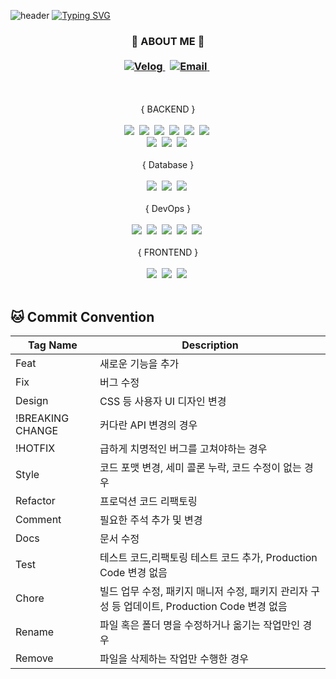 ![header](https://capsule-render.vercel.app/api?type=waving&color=gradient&text=&animation=twinkling&height=90&width=1000)
[![Typing SVG](https://readme-typing-svg.demolab.com?font=Quicksand&width=300&size=30&duration=2800&pause=100&color=b86f85&center=false&vCenter=false&multiline=true&repeat=true&width=1000&height=100&lines=Welcome+to+SiYeon's+GitHub!+👏)](https://git.io/typing-svg)

<div>
  <h3 align="center">
    🧸 ABOUT ME 🧸
    <br>
    <br>
    <a href="https://velog.io/@imdemo" target="_blank">
    <img src="https://img.shields.io/badge/velog.io/@imdemo-20C997?style=flat-square&logo=Velog&logoColor=white" alt="Velog" />
    </a>&nbsp;    
    <a href="mailto:dev.demonstrate@gmail.com" target="_blank">
      <img src="https://img.shields.io/badge/dev.demonstrate@gmail.com-EA4335?style=flat-square&logo=Gmail&logoColor=white" alt="Email" />
    </a>&nbsp;
  </h2>
</div>

<div align="center">
  <br>
  <br>
  { BACKEND }
  <br>
  <br>
  <img src="https://img.shields.io/badge/Java-007396?style=flat-square&logo=Java&logoColor=white"/></a>&nbsp;
  <img src="https://img.shields.io/badge/Spring-6DB33F?style=flat-square&logo=Spring&logoColor=white"/></a>&nbsp;
  <img src="https://img.shields.io/badge/Thymeleaf-005F0F?style=flat-square&logo=Thymeleaf&logoColor=white"/></a>&nbsp;
  <img src="https://img.shields.io/badge/Apache Tomcat-F8DC75?style=flat-square&logo=Apache Tomcat&logoColor=white"/></a>&nbsp;
  <img src="https://img.shields.io/badge/Apache Maven-C71A36?style=flat-square&logo=Apache Maven&logoColor=white"/></a>&nbsp;
  <img src="https://img.shields.io/badge/Gradle-02303A?style=flat-square&logo=Gradle&logoColor=white"/></a>&nbsp;
    <br>
  <img src="https://img.shields.io/badge/Python-3776AB?style=flat-square&logo=Python&logoColor=white"/></a>&nbsp;
  <img src="https://img.shields.io/badge/OpenCV-5C3EE8?style=flat-square&logo=OpenCV&logoColor=white"/></a>&nbsp;
  <img src="https://img.shields.io/badge/Android Studio-3DDC84?style=flat-square&logo=Android Studio&logoColor=white"/></a>&nbsp;

  <br>
  <br>
  { Database }
  <br>
  <br>
  <img src="https://img.shields.io/badge/Microsoft SQL Server-CC2927?style=flat-square&logo=Microsoft SQL Server&logoColor=white"/></a>&nbsp;
  <img src="https://img.shields.io/badge/MySQL-4479A1?style=flat-square&logo=MySQL&logoColor=white"/></a>&nbsp;
  <img src="https://img.shields.io/badge/Oracle-F80000?style=flat-square&logo=Oracle&logoColor=white"/></a>&nbsp;
  
  <br>
  <br>
  { DevOps }
  <br>
  <br>
  <img src="https://img.shields.io/badge/SonarQube-4E9BCD?style=flat-square&logo=sonarQube&logoColor=white"/></a>&nbsp;
  <img src="https://img.shields.io/badge/Docker-2496ED?style=flat-square&logo=Docker&logoColor=white"/></a>&nbsp;
  <img src="https://img.shields.io/badge/Redis-DC382D?style=flat-square&logo=Redis&logoColor=white"/></a>&nbsp;
  <img src="https://img.shields.io/badge/JUnit5-25A162?style=flat-square&logo=JUnit5&logoColor=white"/></a>&nbsp;
  <img src="https://img.shields.io/badge/Jira-0052CC?style=flat-square&logo=Jira&logoColor=white"/></a>&nbsp;

  <br>
  <br>
  { FRONTEND }
  <br>
  <br>
  <img src="https://img.shields.io/badge/HTML5-E34F26?style=flat-square&logo=HTML5&logoColor=white"/></a>&nbsp;
  <img src="https://img.shields.io/badge/CSS3-1572B6?style=flat-square&logo=CSS3&logoColor=white"/></a>&nbsp;
  <img src="https://img.shields.io/badge/JavaScript-F7DF1E?style=flat-square&logo=JavaScript&logoColor=white"/></a>&nbsp;  
  
  <br>
  <br>
</div>

## 🐱 Commit Convention
| Tag Name | Description |
|----|----------|
| Feat | 새로운 기능을 추가 |
| Fix | 버그 수정 |
| Design | CSS 등 사용자 UI 디자인 변경 |
| !BREAKING CHANGE | 커다란 API 변경의 경우 |
| !HOTFIX | 급하게 치명적인 버그를 고쳐야하는 경우 |
| Style | 코드 포맷 변경, 세미 콜론 누락, 코드 수정이 없는 경우 |
| Refactor| 프로덕션 코드 리팩토링 |
| Comment | 필요한 주석 추가 및 변경 |
| Docs | 문서 수정 |
| Test | 테스트 코드,리팩토링 테스트 코드 추가, Production Code 변경 없음 |
| Chore | 빌드 업무 수정, 패키지 매니저 수정, 패키지 관리자 구성 등 업데이트, Production Code 변경 없음 |
| Rename | 파일 혹은 폴더 명을 수정하거나 옮기는 작업만인 경우 |
| Remove | 파일을 삭제하는 작업만 수행한 경우 |

<!--
**ghsyn/ghsyn** is a ✨ _special_ ✨ repository because its `README.md` (this file) appears on your GitHub profile.

Here are some ideas to get you started:

- 🔭 I’m currently working on ...
- 🌱 I’m currently learning ...
- 👯 I’m looking to collaborate on ...
- 🤔 I’m looking for help with ...
- 💬 Ask me about ...
- 📫 How to reach me: ...
- 😄 Pronouns: ...
- ⚡ Fun fact: ...
-->



